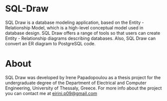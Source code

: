 # SQL-Draw
SQL Draw is a database modeling application, based on the Entity - Relationship Model, which is a high-level conceptual model used in database design. SQL Draw offers a range of tools so that users can create Entity - Relationship diagrams describing databases. Also, SQL Draw can convert an ER diagram to PostgreSQL code. 

# About

SQL Draw was developed by Irene Papadopoulou as a thesis project for the undergraduate degree of the Department of Electrical and Computer Engineering, University of Thessaly, Greece. For more info about the project you can contact me at eirini.p09@gmail.com

